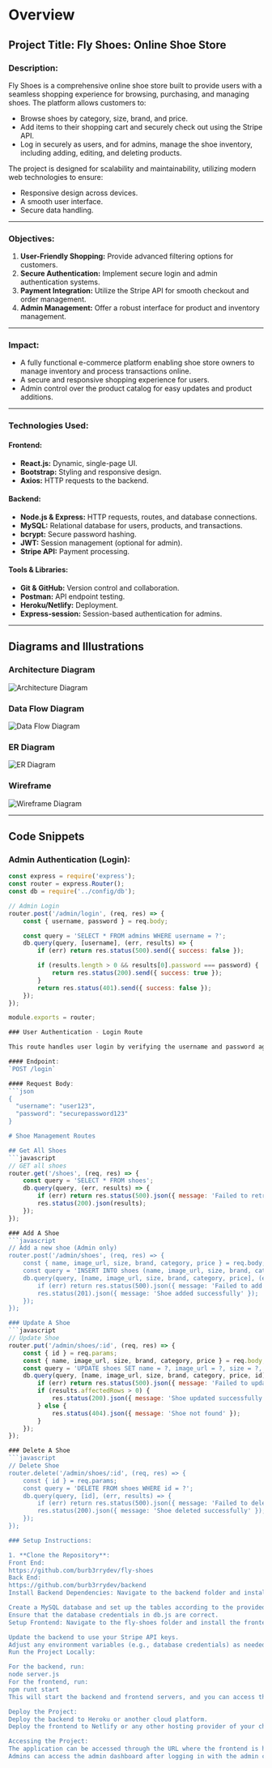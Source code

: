 # Overview

## Project Title: Fly Shoes: Online Shoe Store

### Description:
Fly Shoes is a comprehensive online shoe store built to provide users with a seamless shopping experience for browsing, purchasing, and managing shoes. The platform allows customers to:
- Browse shoes by category, size, brand, and price.
- Add items to their shopping cart and securely check out using the Stripe API.
- Log in securely as users, and for admins, manage the shoe inventory, including adding, editing, and deleting products.

The project is designed for scalability and maintainability, utilizing modern web technologies to ensure:
- Responsive design across devices.
- A smooth user interface.
- Secure data handling.

---

### Objectives:
1. **User-Friendly Shopping:** Provide advanced filtering options for customers.
2. **Secure Authentication:** Implement secure login and admin authentication systems.
3. **Payment Integration:** Utilize the Stripe API for smooth checkout and order management.
4. **Admin Management:** Offer a robust interface for product and inventory management.

---

### Impact:
- A fully functional e-commerce platform enabling shoe store owners to manage inventory and process transactions online.
- A secure and responsive shopping experience for users.
- Admin control over the product catalog for easy updates and product additions.

---

### Technologies Used:

#### **Frontend:**
- **React.js:** Dynamic, single-page UI.
- **Bootstrap:** Styling and responsive design.
- **Axios:** HTTP requests to the backend.

#### **Backend:**
- **Node.js & Express:** HTTP requests, routes, and database connections.
- **MySQL:** Relational database for users, products, and transactions.
- **bcrypt:** Secure password hashing.
- **JWT:** Session management (optional for admin).
- **Stripe API:** Payment processing.

#### **Tools & Libraries:**
- **Git & GitHub:** Version control and collaboration.
- **Postman:** API endpoint testing.
- **Heroku/Netlify:** Deployment.
- **Express-session:** Session-based authentication for admins.

---

## Diagrams and Illustrations

### Architecture Diagram
![Architecture Diagram](Capstone_Images/ArchitectureDiagram.PNG)

### Data Flow Diagram
![Data Flow Diagram](Capstone_Images/DataFlowDiagram.PNG)

### ER Diagram
![ER Diagram](Capstone_Images/ERDiagram.png)


### Wireframe
![Wireframe Diagram](Capstone_Images/WireframeDiagram.PNG)


---

## Code Snippets

### Admin Authentication (Login):
```javascript
const express = require('express');
const router = express.Router();
const db = require('../config/db');

// Admin Login
router.post('/admin/login', (req, res) => {
    const { username, password } = req.body;

    const query = 'SELECT * FROM admins WHERE username = ?';
    db.query(query, [username], (err, results) => {
        if (err) return res.status(500).send({ success: false });

        if (results.length > 0 && results[0].password === password) {
            return res.status(200).send({ success: true });
        }
        return res.status(401).send({ success: false });
    });
});

module.exports = router;

### User Authentication - Login Route

This route handles user login by verifying the username and password against the database.

#### Endpoint:
`POST /login`

#### Request Body:
```json
{
  "username": "user123",
  "password": "securepassword123"
}

# Shoe Management Routes

## Get All Shoes
```javascript
// GET all shoes
router.get('/shoes', (req, res) => {
    const query = 'SELECT * FROM shoes';
    db.query(query, (err, results) => {
        if (err) return res.status(500).json({ message: 'Failed to retrieve shoes' });
        res.status(200).json(results);
    });
});

### Add A Shoe
```javascript
// Add a new shoe (Admin only)
router.post('/admin/shoes', (req, res) => {
    const { name, image_url, size, brand, category, price } = req.body;
    const query = 'INSERT INTO shoes (name, image_url, size, brand, category, price) VALUES (?, ?, ?, ?, ?, ?)';
    db.query(query, [name, image_url, size, brand, category, price], (err, results) => {
        if (err) return res.status(500).json({ message: 'Failed to add shoe' });
        res.status(201).json({ message: 'Shoe added successfully' });
    });
});

### Update A Shoe
```javascript
// Update Shoe
router.put('/admin/shoes/:id', (req, res) => {
    const { id } = req.params;
    const { name, image_url, size, brand, category, price } = req.body;
    const query = 'UPDATE shoes SET name = ?, image_url = ?, size = ?, brand = ?, category = ?, price = ? WHERE id = ?';
    db.query(query, [name, image_url, size, brand, category, price, id], (err, results) => {
        if (err) return res.status(500).json({ message: 'Failed to update shoe' });
        if (results.affectedRows > 0) {
            res.status(200).json({ message: 'Shoe updated successfully' });
        } else {
            res.status(404).json({ message: 'Shoe not found' });
        }
    });
});

### Delete A Shoe
```javascript
// Delete Shoe
router.delete('/admin/shoes/:id', (req, res) => {
    const { id } = req.params;
    const query = 'DELETE FROM shoes WHERE id = ?';
    db.query(query, [id], (err, results) => {
        if (err) return res.status(500).json({ message: 'Failed to delete shoe' });
        res.status(200).json({ message: 'Shoe deleted successfully' });
    });
});

### Setup Instructions:

1. **Clone the Repository**:
Front End:
https://github.com/burb3rrydev/fly-shoes
Back End:
https://github.com/burb3rrydev/backend 
Install Backend Dependencies: Navigate to the backend folder and install the required dependencies:

Create a MySQL database and set up the tables according to the provided ER Diagram.
Ensure that the database credentials in db.js are correct.
Setup Frontend: Navigate to the fly-shoes folder and install the frontend dependencies:

Update the backend to use your Stripe API keys.
Adjust any environment variables (e.g., database credentials) as needed.
Run the Project Locally:

For the backend, run:
node server.js
For the frontend, run:
npm runt start
This will start the backend and frontend servers, and you can access the website by navigating to http://localhost:3000.

Deploy the Project:
Deploy the backend to Heroku or another cloud platform.
Deploy the frontend to Netlify or any other hosting provider of your choice.

Accessing the Project:
The application can be accessed through the URL where the frontend is hosted https://flyshoes-frontend-d4a16ae44cdf.herokuapp.com/login
Admins can access the admin dashboard after logging in with the admin credentials, typically stored in the backend's database.
